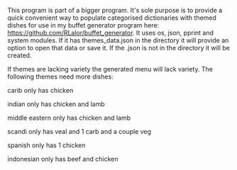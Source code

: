 This program is part of a bigger program. 
It's sole purpose is to provide a quick convenient way to populate categorised dictionaries with themed dishes for use in my buffet generator program here: https://github.com/RLalor/buffet_generator. 
It uses os, json, pprint and system modules. 
If it has themes_data.json in the directory it will provide an option to open that data or save it. 
If the .json is not in the directory it will be created.

If themes are lacking variety the generated menu will lack variety.
The following themes need more dishes:

carib only has chicken

indian only has chicken and lamb

middle eastern only has chicken and lamb

scandi only has veal and 1 carb and a couple veg

spanish only has 1 chicken

indonesian only has beef and chicken
